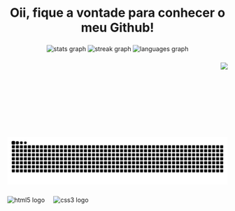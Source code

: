 <h1 align="center">Oii, fique a vontade para conhecer o meu Github!</h1>

###

<div align="center">
  <img src="https://github-readme-stats.vercel.app/api?username=MariaEduarda2308&hide_title=false&hide_rank=false&show_icons=true&include_all_commits=true&count_private=true&disable_animations=false&theme=dracula&locale=en&hide_border=false" height="150" alt="stats graph"  />
  <img src="https://streak-stats.demolab.com?user=MariaEduarda2308&locale=en&mode=daily&theme=dracula&hide_border=false&border_radius=5" height="150" alt="streak graph"  />
  <img src="https://github-readme-stats.vercel.app/api/top-langs?username=MariaEduarda2308&locale=pt-br&hide_title=false&layout=compact&card_width=320&langs_count=5&theme=aura_dark&hide_border=false" height="150" alt="languages graph"  />
</div>

###

<img align="right" height="170" src="https://i.redd.it/km327eycmpve1.gif"  />

###

<br clear="both">

<img src="https://raw.githubusercontent.com/MariaEduarda2308/MariaEduarda2308/output/snake.svg" alt="Snake animation" />

###

<div align="left">
  <img src="https://cdn.jsdelivr.net/gh/devicons/devicon/icons/html5/html5-original.svg" height="30" alt="html5 logo"  />
  <img width="12" />
  <img src="https://cdn.jsdelivr.net/gh/devicons/devicon/icons/css3/css3-original.svg" height="30" alt="css3 logo"  />
</div>

###
